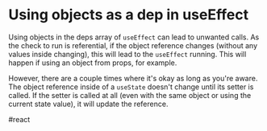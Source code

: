 # Using objects as a dep in useEffect

Using objects in the deps array of `useEffect` can lead to unwanted calls. As the check to run is referential, if the object reference changes (without any values inside changing), this will lead to the `useEffect` running. This will happen if using an object from props, for example.

However, there are a couple times where it's okay as long as you're aware. The object reference inside of a `useState` doesn't change until its setter is called. If the setter is called at all (even with the same object or using the current state value), it will update the reference.

#react